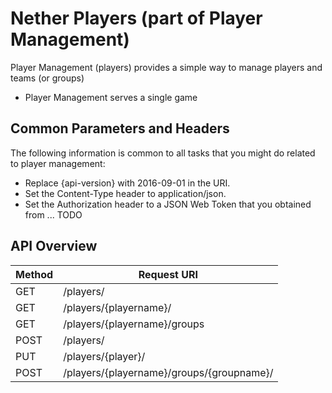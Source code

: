 # Nether Players (part of Player Management)

Player Management (players) provides a simple way to manage players and teams (or groups)
* Player Management serves a single game


## Common Parameters and Headers

The following information is common to all tasks that you might do related to player management:

* Replace {api-version} with 2016-09-01 in the URI.
* Set the Content-Type header to application/json.
* Set the Authorization header to a JSON Web Token that you obtained from ... TODO

## API Overview

Method  | Request URI
------- | -----------------------
GET     | /players/
GET     | /players/{playername}/
GET     | /players/{playername}/groups
POST    | /players/
PUT     | /players/{player}/
POST    | /players/{playername}/groups/{groupname}/
